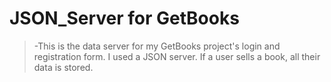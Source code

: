 # JSON_Server for GetBooks

> -This is the data server for my GetBooks project's login and registration form. I used a JSON server. If a user sells a book, all their data is stored.




